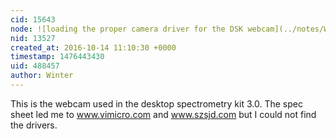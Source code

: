 ```yaml
---
cid: 15643
node: ![loading the proper camera driver for the DSK webcam](../notes/Winter/10-06-2016/loading-the-proper-camera-driver-for-the-vimicro-cv0347tlpa)
nid: 13527
created_at: 2016-10-14 11:10:30 +0000
timestamp: 1476443430
uid: 488457
author: Winter
---
```


This is the webcam used in the desktop spectrometry kit 3.0.  The spec sheet led me to www.vimicro.com and www.szsjd.com but I could not find the drivers.